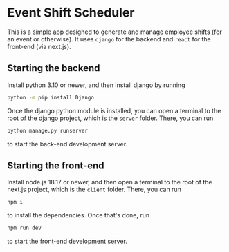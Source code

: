 # Event Shift Scheduler

This is a simple app designed to generate and manage employee shifts (for an event or otherwise).
It uses `django` for the backend and `react` for the front-end (via next.js).

## Starting the backend

Install python 3.10 or newer, and then install django by running

```bash
python -m pip install Django
```

Once the django python module is installed, you can open a terminal to the root of the django project, which is the `server` folder.
There, you can run

```bash
python manage.py runserver
```

to start the back-end development server.

## Starting the front-end

Install node.js 18.17 or newer, and then open a terminal to the root of the next.js project, which is the `client` folder.
There, you can run

```bash
npm i
```

to install the dependencies. Once that's done, run

```bash
npm run dev
```

to start the front-end development server.
